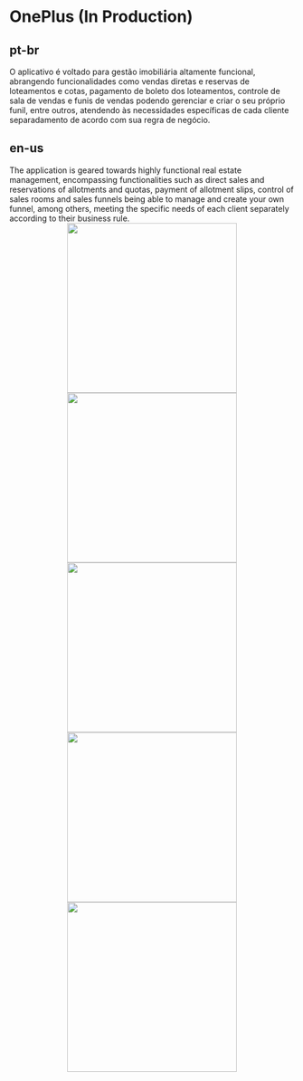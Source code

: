 <h1>OnePlus (In Production)</h1>

<h2>pt-br</h2>
O aplicativo é voltado para gestão imobiliária altamente funcional, abrangendo funcionalidades como vendas diretas e reservas de loteamentos e cotas, pagamento de boleto dos loteamentos, controle de sala de vendas e funis de vendas podendo gerenciar e criar o seu próprio funil, entre outros, atendendo às necessidades específicas de cada cliente separadamento de acordo com sua regra de negócio.

<h2>en-us</h2>
The application is geared towards highly functional real estate management, encompassing functionalities such as direct sales and reservations of allotments and quotas, payment of allotment slips, control of sales rooms and sales funnels being able to manage and create your own funnel, among others, meeting the specific needs of each client separately according to their business rule.
<div />
<div align="center">
  <img src="https://i.ibb.co/QPhN6TD/Project-8.jpg" height="300" />
  <img src="https://i.ibb.co/r39vjHF/Project-7.jpg" height="300" />
  <img src="https://i.ibb.co/2k1qkSr/Project-10.jpg" height="300" />
  <img src="https://i.ibb.co/z5zQPTc/Project-12.jpg" height="300" />
  <img src="https://i.ibb.co/gTYKmNQ/Project-13-jpeg.png" height="300" />
</div>

